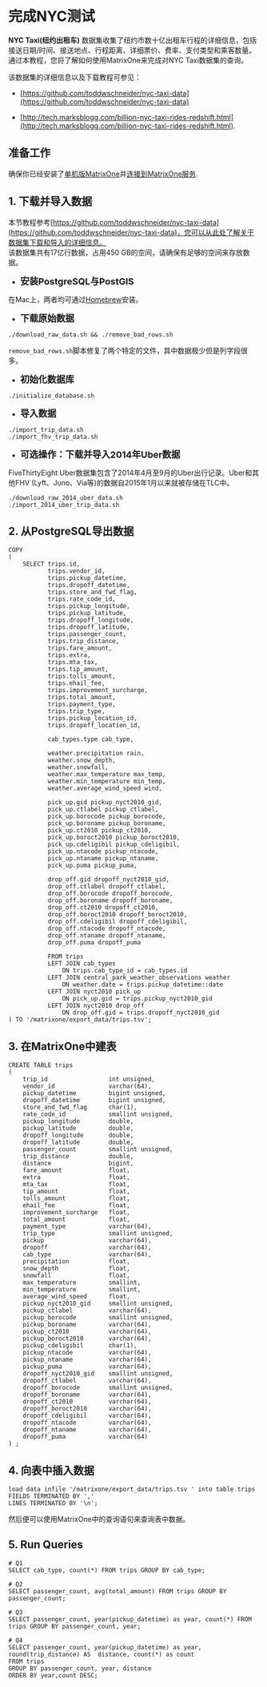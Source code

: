 # **完成NYC测试**

**NYC Taxi(纽约出租车)**  数据集收集了纽约市数十亿出租车行程的详细信息，包括接送日期/时间、接送地点、行程距离、详细票价、费率、支付类型和乘客数量。  
通过本教程，您将了解如何使用MatrixOne来完成对NYC Taxi数据集的查询。

该数据集的详细信息以及下载教程可参见：   

* [https://github.com/toddwschneider/nyc-taxi-data](https://github.com/toddwschneider/nyc-taxi-data)  

* [http://tech.marksblogg.com/billion-nyc-taxi-rides-redshift.html](http://tech.marksblogg.com/billion-nyc-taxi-rides-redshift.html). 

## **准备工作** 

确保你已经安装了[单机版MatrixOne](../install-standalone-matrixone.md)并[连接到MatrixOne服务](../connect-to-matrixone-server.md).
  
## **1. 下载并导入数据**

本节教程参考[https://github.com/toddwschneider/nyc-taxi-data](https://github.com/toddwschneider/nyc-taxi-data)，您可以从此处了解关于数据集下载和导入的详细信息。  
该数据集共有17亿行数据，占用450 GB的空间，请确保有足够的空间来存放数据。

* <font size=4>**安装PostgreSQL与PostGIS**</font>  

在Mac上，两者均可通过[Homebrew](https://brew.sh)安装。

* <font size=4>**下载原始数据**</font>

```
./download_raw_data.sh && ./remove_bad_rows.sh
```

`remove_bad_rows.sh`脚本修复了两个特定的文件，其中数据极少但是列字段很多。

* <font size=4>**初始化数据库**</font>

```
./initialize_database.sh
```

* <font size=4>**导入数据**</font>

```
./import_trip_data.sh 
./import_fhv_trip_data.sh
```

* <font size=4>**可选操作：下载并导入2014年Uber数据**</font>

FiveThirtyEight Uber数据集包含了2014年4月至9月的Uber出行记录。Uber和其他FHV (Lyft、Juno、Via等)的数据自2015年1月以来就被存储在TLC中。

```
./download_raw_2014_uber_data.sh 
./import_2014_uber_trip_data.sh
```

## **2. 从PostgreSQL导出数据**

```
COPY
(
    SELECT trips.id,
           trips.vendor_id,
           trips.pickup_datetime,
           trips.dropoff_datetime,
           trips.store_and_fwd_flag,
           trips.rate_code_id,
           trips.pickup_longitude,
           trips.pickup_latitude,
           trips.dropoff_longitude,
           trips.dropoff_latitude,
           trips.passenger_count,
           trips.trip_distance,
           trips.fare_amount,
           trips.extra,
           trips.mta_tax,
           trips.tip_amount,
           trips.tolls_amount,
           trips.ehail_fee,
           trips.improvement_surcharge,
           trips.total_amount,
           trips.payment_type,
           trips.trip_type,
           trips.pickup_location_id,
           trips.dropoff_location_id,

           cab_types.type cab_type,

           weather.precipitation rain,
           weather.snow_depth,
           weather.snowfall,
           weather.max_temperature max_temp,
           weather.min_temperature min_temp,
           weather.average_wind_speed wind,

           pick_up.gid pickup_nyct2010_gid,
           pick_up.ctlabel pickup_ctlabel,
           pick_up.borocode pickup_borocode,
           pick_up.boroname pickup_boroname,
           pick_up.ct2010 pickup_ct2010,
           pick_up.boroct2010 pickup_boroct2010,
           pick_up.cdeligibil pickup_cdeligibil,
           pick_up.ntacode pickup_ntacode,
           pick_up.ntaname pickup_ntaname,
           pick_up.puma pickup_puma,
           
           drop_off.gid dropoff_nyct2010_gid,
           drop_off.ctlabel dropoff_ctlabel,
           drop_off.borocode dropoff_borocode,
           drop_off.boroname dropoff_boroname,
           drop_off.ct2010 dropoff_ct2010,
           drop_off.boroct2010 dropoff_boroct2010,
           drop_off.cdeligibil dropoff_cdeligibil,
           drop_off.ntacode dropoff_ntacode,
           drop_off.ntaname dropoff_ntaname,
           drop_off.puma dropoff_puma
           
           FROM trips
           LEFT JOIN cab_types
               ON trips.cab_type_id = cab_types.id
           LEFT JOIN central_park_weather_observations weather
               ON weather.date = trips.pickup_datetime::date
           LEFT JOIN nyct2010 pick_up
               ON pick_up.gid = trips.pickup_nyct2010_gid
           LEFT JOIN nyct2010 drop_off
               ON drop_off.gid = trips.dropoff_nyct2010_gid
) TO '/matrixone/export_data/trips.tsv';
```

## **3. 在MatrixOne中建表**

```
CREATE TABLE trips
(
    trip_id                 int unsigned,
    vendor_id               varchar(64),
    pickup_datetime         bigint unsigned,
    dropoff_datetime        bigint unsigned,
    store_and_fwd_flag      char(1),
    rate_code_id            smallint unsigned,
    pickup_longitude        double,
    pickup_latitude         double,
    dropoff_longitude       double,
    dropoff_latitude        double,
    passenger_count         smallint unsigned,
    trip_distance           double,
    distance                bigint,
    fare_amount             float,
    extra                   float,
    mta_tax                 float,
    tip_amount              float,
    tolls_amount            float,
    ehail_fee               float,
    improvement_surcharge   float,
    total_amount            float,
    payment_type            varchar(64),
    trip_type               smallint unsigned,
    pickup                  varchar(64),
    dropoff                 varchar(64),
    cab_type                varchar(64),
    precipitation           float,
    snow_depth              float,
    snowfall                float,
    max_temperature         smallint,
    min_temperature         smallint,
    average_wind_speed      float,
    pickup_nyct2010_gid     smallint unsigned,
    pickup_ctlabel          varchar(64),
    pickup_borocode         smallint unsigned,
    pickup_boroname         varchar(64),
    pickup_ct2010           varchar(64),
    pickup_boroct2010       varchar(64),
    pickup_cdeligibil       char(1),
    pickup_ntacode          varchar(64),
    pickup_ntaname          varchar(64),
    pickup_puma             varchar(64),
    dropoff_nyct2010_gid    smallint unsigned,
    dropoff_ctlabel         varchar(64),
    dropoff_borocode        smallint unsigned,
    dropoff_boroname        varchar(64),
    dropoff_ct2010          varchar(64),
    dropoff_boroct2010      varchar(64),
    dropoff_cdeligibil      varchar(64),
    dropoff_ntacode         varchar(64),
    dropoff_ntaname         varchar(64),
    dropoff_puma            varchar(64)
) ;
```

## **4. 向表中插入数据**

```
load data infile '/matrixone/export_data/trips.tsv ' into table trips 
FIELDS TERMINATED BY ',' 
LINES TERMINATED BY '\n';
```

然后便可以使用MatrixOne中的查询语句来查询表中数据。

## **5. Run Queries**

```
# Q1
SELECT cab_type, count(*) FROM trips GROUP BY cab_type;

# Q2
SELECT passenger_count, avg(total_amount) FROM trips GROUP BY passenger_count;

# Q3
SELECT passenger_count, year(pickup_datetime) as year, count(*) FROM trips GROUP BY passenger_count, year;

# Q4
SELECT passenger_count, year(pickup_datetime) as year, round(trip_distance) AS  distance, count(*) as count 
FROM trips 
GROUP BY passenger_count, year, distance 
ORDER BY year,count DESC;
```
